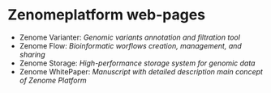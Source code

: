 # Zenomeplatform web-pages

* Zenome Varianter: _Genomic variants annotation and filtration tool_
* Zenome Flow: _Bioinformatic worflows creation, management, and sharing_
* Zenome Storage: _High-performance storage system for genomic data_
* Zenome WhitePaper: _Manuscript with detailed description main concept of Zenome Platform_

